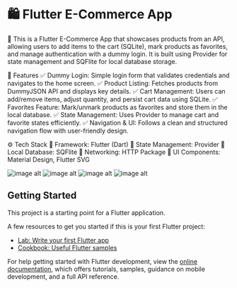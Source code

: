 # 🛍️ Flutter E-Commerce App
📌 
This is a Flutter E-Commerce App that showcases products from an API, allowing users to add items to the cart (SQLite), mark products as favorites, and manage authentication with a dummy login. It is built using Provider for state management and SQFlite for local database storage.

🎯 Features
✅ Dummy Login: Simple login form that validates credentials and navigates to the home screen.
✅ Product Listing: Fetches products from DummyJSON API and displays key details.
✅ Cart Management: Users can add/remove items, adjust quantity, and persist cart data using SQLite.
✅ Favorites Feature: Mark/unmark products as favorites and store them in the local database.
✅ State Management: Uses Provider to manage cart and favorite states efficiently.
✅ Navigation & UI: Follows a clean and structured navigation flow with user-friendly design.

⚙️ Tech Stack
🔹 Framework: Flutter (Dart)
🔹 State Management: Provider
🔹 Local Database: SQFlite
🔹 Networking: HTTP Package
🔹 UI Components: Material Design, Flutter SVG

![image alt]()
![image alt]()
![image alt]()
![image alt]()

## Getting Started

This project is a starting point for a Flutter application.

A few resources to get you started if this is your first Flutter project:

- [Lab: Write your first Flutter app](https://docs.flutter.dev/get-started/codelab)
- [Cookbook: Useful Flutter samples](https://docs.flutter.dev/cookbook)

For help getting started with Flutter development, view the
[online documentation](https://docs.flutter.dev/), which offers tutorials,
samples, guidance on mobile development, and a full API reference.
